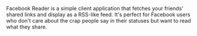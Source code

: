 Facebook Reader is a simple client application that fetches your friends' shared links and display as a RSS-like feed. It's perfect for Facebook users who don't care about the crap people say in their statuses but want to read what they share.
